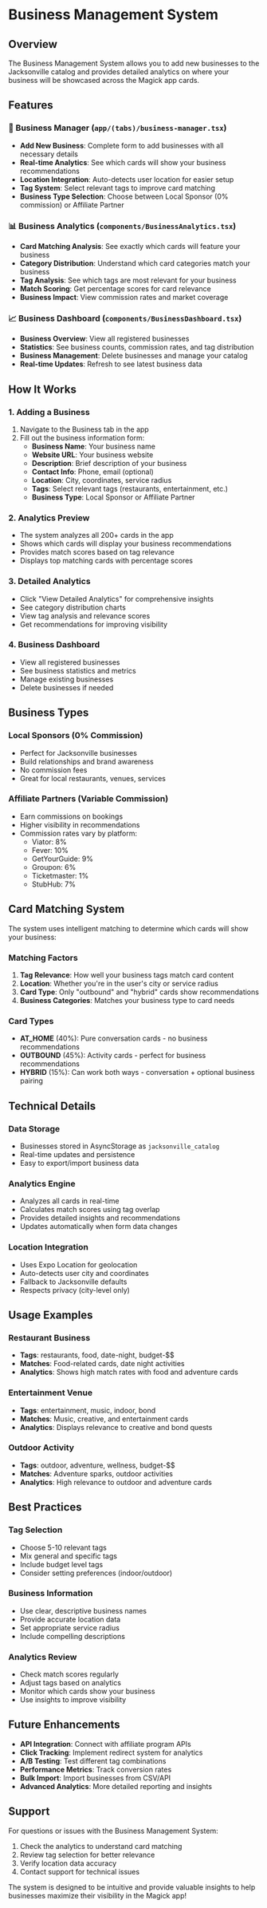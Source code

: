 # Business Management System

## Overview

The Business Management System allows you to add new businesses to the Jacksonville catalog and provides detailed analytics on where your business will be showcased across the Magick app cards.

## Features

### 🏢 Business Manager (`app/(tabs)/business-manager.tsx`)
- **Add New Business**: Complete form to add businesses with all necessary details
- **Real-time Analytics**: See which cards will show your business recommendations
- **Location Integration**: Auto-detects user location for easier setup
- **Tag System**: Select relevant tags to improve card matching
- **Business Type Selection**: Choose between Local Sponsor (0% commission) or Affiliate Partner

### 📊 Business Analytics (`components/BusinessAnalytics.tsx`)
- **Card Matching Analysis**: See exactly which cards will feature your business
- **Category Distribution**: Understand which card categories match your business
- **Tag Analysis**: See which tags are most relevant for your business
- **Match Scoring**: Get percentage scores for card relevance
- **Business Impact**: View commission rates and market coverage

### 📈 Business Dashboard (`components/BusinessDashboard.tsx`)
- **Business Overview**: View all registered businesses
- **Statistics**: See business counts, commission rates, and tag distribution
- **Business Management**: Delete businesses and manage your catalog
- **Real-time Updates**: Refresh to see latest business data

## How It Works

### 1. Adding a Business
1. Navigate to the Business tab in the app
2. Fill out the business information form:
   - **Business Name**: Your business name
   - **Website URL**: Your business website
   - **Description**: Brief description of your business
   - **Contact Info**: Phone, email (optional)
   - **Location**: City, coordinates, service radius
   - **Tags**: Select relevant tags (restaurants, entertainment, etc.)
   - **Business Type**: Local Sponsor or Affiliate Partner

### 2. Analytics Preview
- The system analyzes all 200+ cards in the app
- Shows which cards will display your business recommendations
- Provides match scores based on tag relevance
- Displays top matching cards with percentage scores

### 3. Detailed Analytics
- Click "View Detailed Analytics" for comprehensive insights
- See category distribution charts
- View tag analysis and relevance scores
- Get recommendations for improving visibility

### 4. Business Dashboard
- View all registered businesses
- See business statistics and metrics
- Manage existing businesses
- Delete businesses if needed

## Business Types

### Local Sponsors (0% Commission)
- Perfect for Jacksonville businesses
- Build relationships and brand awareness
- No commission fees
- Great for local restaurants, venues, services

### Affiliate Partners (Variable Commission)
- Earn commissions on bookings
- Higher visibility in recommendations
- Commission rates vary by platform:
  - Viator: 8%
  - Fever: 10%
  - GetYourGuide: 9%
  - Groupon: 6%
  - Ticketmaster: 1%
  - StubHub: 7%

## Card Matching System

The system uses intelligent matching to determine which cards will show your business:

### Matching Factors
1. **Tag Relevance**: How well your business tags match card content
2. **Location**: Whether you're in the user's city or service radius
3. **Card Type**: Only "outbound" and "hybrid" cards show recommendations
4. **Business Categories**: Matches your business type to card needs

### Card Types
- **AT_HOME** (40%): Pure conversation cards - no business recommendations
- **OUTBOUND** (45%): Activity cards - perfect for business recommendations
- **HYBRID** (15%): Can work both ways - conversation + optional business pairing

## Technical Details

### Data Storage
- Businesses stored in AsyncStorage as `jacksonville_catalog`
- Real-time updates and persistence
- Easy to export/import business data

### Analytics Engine
- Analyzes all cards in real-time
- Calculates match scores using tag overlap
- Provides detailed insights and recommendations
- Updates automatically when form data changes

### Location Integration
- Uses Expo Location for geolocation
- Auto-detects user city and coordinates
- Fallback to Jacksonville defaults
- Respects privacy (city-level only)

## Usage Examples

### Restaurant Business
- **Tags**: restaurants, food, date-night, budget-$$
- **Matches**: Food-related cards, date night activities
- **Analytics**: Shows high match rates with food and adventure cards

### Entertainment Venue
- **Tags**: entertainment, music, indoor, bond
- **Matches**: Music, creative, and entertainment cards
- **Analytics**: Displays relevance to creative and bond quests

### Outdoor Activity
- **Tags**: outdoor, adventure, wellness, budget-$$
- **Matches**: Adventure sparks, outdoor activities
- **Analytics**: High relevance to outdoor and adventure cards

## Best Practices

### Tag Selection
- Choose 5-10 relevant tags
- Mix general and specific tags
- Include budget level tags
- Consider setting preferences (indoor/outdoor)

### Business Information
- Use clear, descriptive business names
- Provide accurate location data
- Set appropriate service radius
- Include compelling descriptions

### Analytics Review
- Check match scores regularly
- Adjust tags based on analytics
- Monitor which cards show your business
- Use insights to improve visibility

## Future Enhancements

- **API Integration**: Connect with affiliate program APIs
- **Click Tracking**: Implement redirect system for analytics
- **A/B Testing**: Test different tag combinations
- **Performance Metrics**: Track conversion rates
- **Bulk Import**: Import businesses from CSV/API
- **Advanced Analytics**: More detailed reporting and insights

## Support

For questions or issues with the Business Management System:
1. Check the analytics to understand card matching
2. Review tag selection for better relevance
3. Verify location data accuracy
4. Contact support for technical issues

The system is designed to be intuitive and provide valuable insights to help businesses maximize their visibility in the Magick app!
